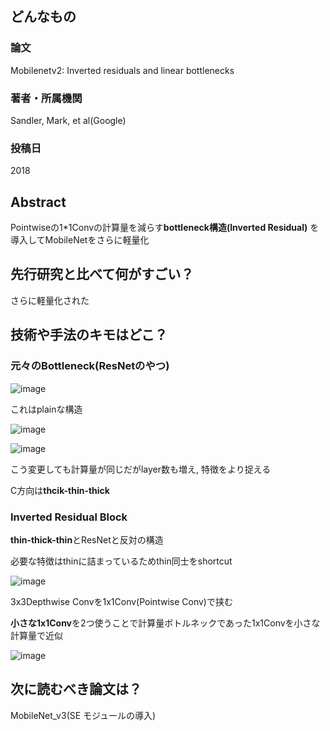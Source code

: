 
## どんなもの

### 論文
Mobilenetv2: Inverted residuals and linear bottlenecks


### 著者・所属機関
Sandler, Mark, et al(Google)


### 投稿日
2018


## Abstract
Pointwiseの1*1Convの計算量を減らす**bottleneck構造(Inverted Residual)** を導入してMobileNetをさらに軽量化


## 先行研究と比べて何がすごい？
さらに軽量化された

## 技術や手法のキモはどこ？
### 元々のBottleneck(ResNetのやつ)

![image](https://user-images.githubusercontent.com/57211829/81262869-9399e380-9079-11ea-8f09-ea4efa79254b.png)

これはplainな構造

![image](https://user-images.githubusercontent.com/57211829/81262894-9dbbe200-9079-11ea-82f8-c5e79a36e79b.png)

![image](https://user-images.githubusercontent.com/57211829/81263100-0a36e100-907a-11ea-8820-d7979d32ac0b.png)


こう変更しても計算量が同じだがlayer数も増え, 特徴をより捉える

 C方向は**thcik-thin-thick**
 
 ### Inverted Residual Block
 **thin-thick-thin**とResNetと反対の構造
 
 必要な特徴はthinに詰まっているためthin同士をshortcut
 
 ![image](https://user-images.githubusercontent.com/57211829/81263445-a234ca80-907a-11ea-87f0-bd11e511222f.png)

 3x3Depthwise Convを1x1Conv(Pointwise Conv)で挟む
 
**小さな1x1Conv**を2つ使うことで計算量ボトルネックであった1x1Convを小さな計算量で近似


![image](https://user-images.githubusercontent.com/57211829/81263543-d1e3d280-907a-11ea-9f24-bbfac4389b29.png)


## 次に読むべき論文は？
MobileNet_v3(SE モジュールの導入)


